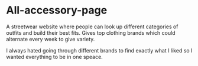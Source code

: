 # All-accessory-page

A streetwear website where people can look up different categories of outfits and build their best fits. Gives top clothing brands which could alternate every week to give variety.

I always hated going through different brands to find exactly what I liked so I wanted everything to be in one speace.
